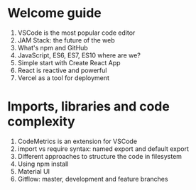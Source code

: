 # Welcome guide

1. VSCode is the most popular code editor
2. JAM Stack: the future of the web
3. What's npm and GitHub
4. JavaScript, ES6, ES7, ES10 where are we?
5. Simple start with Create React App
6. React is reactive and powerful
7. Vercel as a tool for deployment

# Imports, libraries and code complexity

1. CodeMetrics is an extension for VSCode
2. import vs require syntax: named export and default export
3. Different approaches to structure the code in filesystem
4. Using npm install
5. Material UI
6. Gitflow: master, development and feature branches
